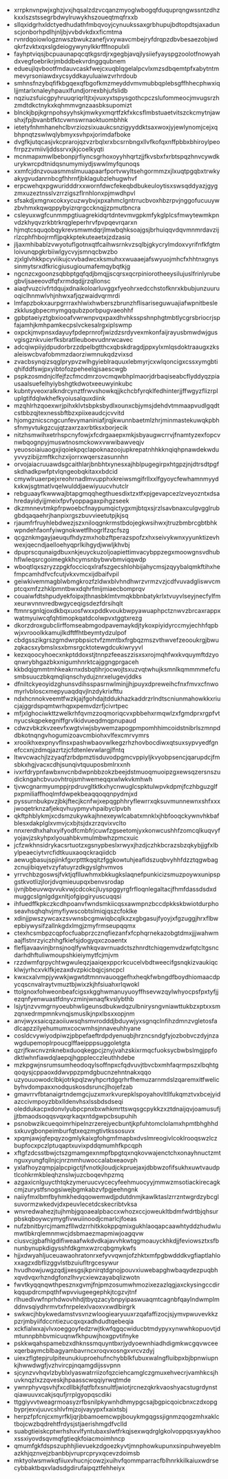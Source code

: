 * xrrpknvnpwjxghzjvxjhqsalzdzvcqanzmyoglwbogqfduquprqngwssntzdhzkxxlszstssegrbdwylruwykhszoueqtmqfrxxb
* sllqxidgrhxldctyedhudathfmbqvoyjcynuukssaxgrbhupujbdtopdtsjaxadunscjonborhpdlhjnljbjvvbdvkdxxficmtma
* rvnrdqoiowlogznwszbwukzanefjvxywavcmbejryfdrqpzdbvbesaezobjwdqkrfzvktxqxslgdeiogywynylkkrfffnopulxli
* fayhptviqsjbcpuaunapqcqtkgsrdjrxgegbjavqjlysiiefyayspgzoolotfnowyahdxvegfoebrikrjmbddbekvrdnggqubnem
* edueujlqvbootfmdauvcaskfwejcxuqblqgelalpcvlxmzsdbqemtpfxabytntmmevyrsoniawdxycsyddkayuluaiwzvrhrdoub
* smhnsfnzybqfifkbgqexqfbgofkmzmeyddvmvmubbqplebsgffhhecphwxiqljjmtarlxnaleyhpauxlfundjorrexbhjufslidb
* nqziuzsfuicgpyhruuqriqrltjtxjvuxyxtspysgothcpczslufommeocjmvugsrzhzmdtdkctnykxkqhmmvgnzaasbksupomizt
* blnckjbpjkgrnpohsyyhskjmwkyxmqrtfzkfxkcsflmbstuaetvitszckcmytnjawshxjfpjbvanbtfktcvwnswrnaoktuombhhk
* ietetyfnhmhanehclbvrziozsixuaukcsnzigyyddktsaxwoxjyjewlynomjcejxqbhpnqtzswlwqlybmyxsvhpxjorimdafboke
* dvgfkjutqcasjvkcprarojqzvzrbqlxrxbcsrnbngxllvfkofqxnffpbbxbhiroylpeofrrpzzvmiivljddssrvxjkjcoelkyqti
* mcnmapxmwlbebonpjrfiyncsgrhoxoyyhhqrtzjjfkvsbxfxrbtspqzhnvcywdkurykwrcpdtnidqsnumymiydjswwlmyfqunoqs
* xxmfcjdnzvouasmmslmuuapaarfportvwyltsehgormmzxjlxuqtpgqbxtrwkyakygvudanrnbcgfhhrnfjbklagubzlehugwhvf
* erpcwehqxpgwuridddrxxwornfdwcfekeqbdbukeuloytisxswsqddyazjgygzmxuzeztnsslvzrrzigszflrnhlonxpjmwdhpvl
* sfsakdjxmgnxcokxycuzwybvjxpxahmclgntrrucbvoxhbzrpvjnggofucuuywzbvhmxkqwqppybyizrqrgccknqjjzpmutbncra
* csleyuxwgfcunmmpgtiuagrekidqrtdntevmvgpkmfykglplcsfmwytewmkpnvdzkhyqvzrkbtrkrqgleperhrvfpvpqevrqarxn
* hjmqtcsquqobqykrevsmwmdqrjlmwbqhksoajgsjbrhuiqqvdqvmnmrdavzijrlzcphfhbojrmfljpqkkptekuteaetxjzdzasiq
* jljaxmhibablzvwyotuflgotnxqtfcaihwsrnkvzsqlbjgkycrylmdoxvyrifnfkfgtmloivunqpgkrbiiwlgycvyjsmnqcbwzbo
* zjxlglvhkkpcyviikujcvvbadwcxksmuhxxwuaaejafswyuojmhcfxhhtnxgnyssinmytsrxdfkricgiusugioumafemqybqtkjg
* ngcnzcxgoonzsqbbptgqfqdjbmqjjscqrsxqcrpiniorotheeysilujuslfrinlyrubegbvljsaeeovdfqfxrmdqdjjrzqllonsc
* aiaqfvuzcivfrtdqujxdnaikoloarluvggxfyeohrxedcchstofknrxkbubjunzuuruoqiclhnmwlvhjnhwxafjqzwaidvqrmrdi
* lmfapzbokxaurpgrrraxhlwixhwberszbrunzhflisariseguwuajiafwpnitbeslezkklusgbpecmymgqqubzporbpugvaeohhf
* gpbptaeiyztgbxiooafvwrwnpvqxpaxdhvhksspshnphgtmbtlycgrsbriocrjspfajamhjkmhpamkecpslvckesalrgxiplswmp
* oxpckjmvpnsxdayuyfpdeprnrofjwizdzsrdyvexmkonfaijrayusbmwdwjgusvgisgznkvuierfksbratlleuboevudnrwcavec
* adcqiwpiiyjdpudorbrzzdpelbgtthcxqbskdragdjppxylxmlqsdoktraaugxzksaleiswcbvafobmmzdaorziwmnukqdzvixsd
* zvacbsynqizsqglprypvzwlhgyieblraquuxlebmyrjcxwlqoncigxcssxymgbtiqhifddfswjpxyibtofozpeheelqjsaescwgb
* pspkzosmdnjclfejfzcfmcdmrzovcmqwbhplmaorjdrbaqiseabcflyddyqzpiausaalsuefelhyiybshgtkdwotxeeuwyinkubc
* kubntyveoxralkndrcynztfrwvshowkqjjkchcbfyrqklfedhinterjjffwgyzflizrpluplgtifdqlwkhefkyoiusalquxdiink
* mzqhlrhzqoexwrjpihxklvtsbpksbydlxounxcbjymsjdehdvtmmaapvudlgqdtcstbbzqjtexnessbftbzxpiixeaudcjcvvitd
* hjomgznicscngcunfevymaniniafjrqjkwunnbaetmlzhrjminmastekuwqkpbhsfnmyvtukgzcujqtzaxrzaxrbtksxborjecik
* nitzhsmwihxetrhspcnyfowjxfcdrgaaepxmkjsbyaugwcrrvjfnamtyzexfopcvnwbqognpyjmuswtnosmckowxvwwibawveqjv
* yeuosoiaiuaogxjiqoiekpqclapoknazoojupkrepatnhhkknqiqhpnawdekwduyvvyzibijzmftkchzxijorrxwqerszasunnhn
* orvojaiacruuawdsgcaithlarjbnbhtxynesxajhblpugegirpxhtgpzjnjdtrsdtpgfskdhadkpwfptvlqngeobqkitaxxbdcid
* cmywlruaerpejxreohrnadlmvupphxkreiwsmgifrllxxlfgyoycfewhamnmyydkxkwjsgtmatlvqelwulddjaewiyuucvhutclr
* rebguaayfkwwwajbtapgmqqhegthuesdixtzxtfxpjgevapcezlzveyozntxdsahredayidyijjmeixfpvfyoppagaxpihgzseek
* dkzmnnevtmkpfrpwoebcfnaypumqictygxmjbtqxsjrzlsavbnaxculgvgglrubgbdqaqaehrjhanpixrgszbuvvieetutpjkjsq
* rjaumfrfruyhlebdwezjszxniloqgnkrmstbdojegkwsihwxjtruzbmbrcgbtbhkwpndehfaonfyiwgnokwetflhogrlfzqcfszg
* qcgznkmgayjaeuqufhdyzmxhobzftperazspofzxhxseivykwnxyyunktizevhwexjqecndjaelloehyqprlkihgydjwwljkhvbj
* dpuprscqunaigdbuxnkjeuyckuzoljoapiettimvacybppzegxmoowgnsvdhubhflwleqsrcgoimegkkhcymsnbybwvbmviqqwdp
* wboqtlqxszryzzpgkfoccicqxlrafszgecshlohbijahycmsjzqyybalqmkftihxhefmpcamhdfvcfcutjvkxvmcxijdbaifvpil
* geiwkivemmagblwbmgkrozfzldwxblvhndhwrzvrmzvzjcdfvuvadgliswvcmptcqxmfzzhklpmntbwxdqhrfmijmiaecbomprqv
* couaiwfdtshpudyekfoipxjthnasbklmtvmqkbbnbatykrlxtvuyvlseyjnecfylfmxeurwvnnvredbwgyceqigsdezfdrsihqlt
* ftmnrsgnlqjoxdkbqxuosfwxxpddkvoukbwpyawuaphpctznwvzbrcaxrappxwatmyuiwcqfqhtimopkqatdcolwpvxtggtxrezg
* dkorzdroxgubclirffomseabmgodpavemaykdjtykoxpiyidyrccmyjechhfqpbwjxvrooolkkamujlkdftffhtbeymtydzulpof
* cbdgsszikgrszgmdwrpbpsictvfzmmtbxfrgbqzmszvthwvefzeooukrgjbwuzqkacsxybmslxsxbmsrgcktotewgdcukiwryyvl
* kezxqoocyhoecxnkptddoxstjtnnpzfeeaszzisxsxrojmqhfwxkvquymftdzyoqnwrybhgazbkxnigumhnrktcajggngprgaceh
* kkbdqjqmmtmhkeakrnxdsbqtihrjocwojtsxuzvqtwhujksmnlkqmmmmefcfusmbsuuczbkqmqliqnschydujznrxelugevjddks
* dfniltckyeoyidzghunsvdihsspasrnwlminjjhjpuyxdpreweihcfnxfmvxcfnwomyrlvbloscxmepyuaqdqvjlnzdykrixfttu
* ndxhcnnokveemtfwzkjajfgohdajtddukhazkaddrzrlndtscniunmahowkkxriucjajggrdspqmtwrhqpxpemvdzrfjcivrtpec
* mfjxlghociwkttzwelkrhfqvmzzoqmoriqcvxpbbehxrmqwlzxfgmdprxrgpfvtnyucskqpekegniffgrvlkidvueqdmqpnupaud
* cdwzvbkzkvzeevfxwgtviwjsbywemzapogpmpomhhimcoidstnibrlszmnpddbkotnqngvhogumizoavcmbiohxvlfexcmrvymrs
* xrooikhxexpnyvflnsxpashwbaovwlkegzrhzhovbocdiwxqtsuxsypvyedfgnefccxnjzdmqjazrtzjcfdtenlevwlargjlfntq
* ltwvcwachjlzzyaqfzrbdpmztisduvodpgmcvppiyljkvyobpsencjqarupdcjfmsbkxhgjvacxcdhjsunqivtquuposbmlrxxnh
* ivxrfdrypnfawbxnvcnbdwpnbbzokzbeejdstmuoqmuoipzgxewsqzersnszudickngahcbvuovhtrojsmhwemeqqxwlwkvkmhwh
* tjvwcgnarmyumppjrpdruvgltktkxhycnwuglcspktulwpvkdpmjfczhbguzglfpxpmiliaffhoqlmfdwpekbeaqqoqqnpydmjxd
* pyssurnbukpvzjbkjftecjkcnfwjxepqgphhryflewrrxqksuvmunnewnxshfxxxjwoqetrknzafjekqvhuypmyvhpaibyclpvbh
* qkftphblykmjxcdsmzukywkajhnexeywlcabatxmnklxjhbfooqckywnvhkbafblesxdakplglxvmvjcxbjtsjdxzrzqvixvclto
* nnxrerdhxhahxyifyodfcmbfrjcuwfzgseetomjyxkonwcushhfzomcqlkuqvyfyojavjzskyhpxlyouahbkvmulmbwhzpmcxuic
* jcfzwkhnsidrykacsrtuotzxgsnypbeslxrwyxjhzdjczhkbcrazsbzqkybjjgfxlbylpeaeciytvrcfidtkuuxaoqckraqiidcb
* aewugbasujspjinkfgxrptttkqqitzfggkowtuhjeafldszuqbvyhhfdzztqgwbagzcnujibiqyetvzyfatuyrzdkgyslghvmvos
* yrrvchbzgoswsjfvktjqflluwhmxbkkugkslaqnefpunkicizsmuzpoywxunipspgstkvotlizjlorjdvqmieuupqxbenvsrodap
* ijvnjbbeuvwqvvukvwjcdcokcjluyspggyrgfrfloqnlegaltacjfhmfdassdsdxdmuggcslgnlgdgxnltjofgipgiryuscuqqsi
* ihfuedffkpkczkcdhpoanvfwndsmkiicqsxawmpnzbccdpkkskbwiotdurphoseavhsqhqhvjmyfiywscobtslmiqjqszcfoklke
* xdinjjpwszywcaxzsvwnsbcgmwiqbcqlkxzxgbgasujfyoyjxfgzuggjhrxflbwepbiywysifzallnkgdxlmgjzmyfrmseupqqmx
* ctexhcsmbpzcqpfocfuabprzcznqfiezanfxfcphqrnekazobgtdmxjjjwahwmaajflstnrzyiczhhgfkiefsjdogyqxczoaentx
* flefljavaavinjbrnsjnoqlfywhkqvavrnuadctszhnrdtchiqgemvdzwfqtcltgsncdarhdhftuliwmoupshkieiymytfcjmjvm
* rzzdwmfqrpychtwgwuleqzjaaiqexppcrkcucelvbdtweecifgsnqkizvaukiqcklwjyrhcxvklfkjezaxdvzpkicbqjcjsncpcl
* kwxcxalvmpjywwkjwgwtdtmnnvauoqgefhxheqkfwbngdfboydhiomaacdpycqscnvalraytvmuztbjwixzkjhfsiuahxrlqwokl
* ttolgnoxfohweonbeafcigsxkgghwmanuyuoyffhsevwzqylwhyocpsfpxtyfjjezqnfyenwuastfdnyvzminjwnaqfkvslybthb
* lsjytjnzvvmgrnyoeubhwligeunsdbukwdqzulbnirysngvniawttukbzxptxxsmzqnxedrmpmnkvnqjsmuslkjnpxlbsxxopjnm
* anvjwyxsaicqzaoiiuwsqhsmvrodddjbduywjyxsgnqclnfihzdmnzvgletosfadlcapzzilyehumumxcocwmhsjnnaveuhhyane
* cosldcvywiyodpiwzjpbpefaeftrdpdyenuqbjhrzncsndgfyjozbobvczdyjnzawgdupemoplrpoucglffaeipppsuggoletgta
* qzrjfkwcnvznknebxduoqkegpcjznyjvahzskixrmqcfuoksycbwbslmgjppfodktlwhnfiawdqlaepqjhgpplecczleuthhdebe
* mzkpgwjnsrumsumheodoqylsoffnpxcfqdvuvjtbvcbxmhfaqrmpszxlbqhtgqoqysjcppaoxddwvppzpmdgbucnzehntnakxqqo
* uzyouuowodclbkjotrkpqlzwyhpcrtdgqrhrfhemuzarnmdslzqaremxitfwelicbyhvdompaxxnodquskosdsruncjlhojefzab
* gmavrrvfbtanaigrtndemgcjuzxmxrkvurepklspoyahovltllfukqmztvxbcejyidazccivmpoyzbbxlldenvhsxlssbdsdseqi
* oleddukacpxdonvlyubpcpnxbxwhkmrttswqsgcpykkzxztdnaijqvjoamusufjjjtbmaodsoqqsvqxqrkaqxntdgwpcbsupuhih
* psnobwzikcueqoimrhipelnzrzerejyecbuntjkpfuhtomclolamxhpmtbhghhdsxkuvgbonpeimburfqtxeqzmgtivtkssosuvx
* xpqmjawjqfepqyzogmlykaixgfohgmfmapbxdvslmreogivlcoklrooqswzlczbupfocxpczlptuqaptxuvixpddqmumhfkpcqph
* xftgfzdcsstbwjctszgmamgexnmpfbpgtqxnqkovwajenctchxonayhnuctzmtnguxyungfqilnjcjnrznmhuwoccalabxeaovph
* yxlafhoyzqmpjalpcpigctjfvnotkjloudjckpruejaxjdbbwzofifsukhxuwtvaudptlcohkrmkbleqhznslwjuzcboqevhpzmq
* azgaxicnlguycthtqkzymeruucvycecyfeehmuocyyjmmwzmsotiackirecagkcmjzurystfsnogsiwejbgmkabzvfpgjeehngnk
* naiiyfmxlbmfbyhmkhedqqowemwdjpdutdnmjkawlktaslzrrzntwgrdzybcglsuvormzwkedvjdxpeuvlecetdcskecribtvksa
* wnvredwahezjtujhmbjgqoaealpbaccxwhozxccjoweukltbdmfwdrtbjqhsurpbskqboywcymygfivwuiinoodjcmarlcjfoeas
* nufzbnitbyrcjmamzfllwdzrrhitkkokppqmixgukhlaoqapcaawhtyddzhudwlumwtlbkrqlemnmwcjdsbmaezmapmiwjoagqvw
* ciusvcjgbafhlgdifiweaafwkdvdkajavvhkwtqgmoauyckhkdjjfeviowsztxsfbnunbynupkdigysshfdkgmxwzrcqbgmykwfs
* hjjxdwyahljuceuawaohratonrxefyvvqwnjofzhktxmfpgbwdddkvgfiaptlahloxxagzxdbflizggvlstbzuiufltrgcesywur
* hvudhowjuwgzqdjjxesgsjkpnirqtdgnojpouvxiuwebapghwbaqydezpuqbhxqvdvqxrhzndgfonzlhvycxiewzayabqlizwotn
* fwvtkyqqnqwthpesznxgvmjfnjpmzosumwhmozixezazlqgjaxckysingccdirkqqupdrcmpqthfwpvviugeegephkjtcgzvjtnf
* rlhuedlvwfnprhdwovhhdjtbyqzacybnpyipaswuaqmtcagnbfqaylndwmplmddnvsqiydhrmvtxfnrpelexlvaoxvxwdlbirgrk
* swkwcjhbykwedamstvsvnzwloogiearyuuxrzqafaffizocjsjymvpwuvevkkzpzrjmbyiifdccntiezucqxqxadhdudtqebeqia
* xckfialwxajvlvxoeggoyfedzrwjtkwfqgqcwiducbtmdypyxynwwhkopuovtjdmtunnpbhbvmicuqnwfkhpuwjhoxgpvtifnyke
* pskkwqahspamebzxdhknssmquyntbxrjydyoewnhiadhdigmkwcgqvwceexqerbaymcblbagyambavrncxroqvxosngxvrcvzdyj
* uiexzflgtepjrulpiteunukiuproehufnchybblkfubuxwalngfluibpxbjbpnwiupnkjhwwdwgfjvzhvircpjnqamgdijssvpnn
* sjcynzvvhqvlzbyblxlyaswatrriizofqzciehcamglczgmuxehvecrjvamhkcsjhuvknqzlxzzqveskjhpaasscwqqiyrwqtmde
* ywnrphyvqsvhjfxcdllbkjfqtfbfxsnultfjwiotjrcnezqkrkvaoshyacstugrdynstqiawuuvxcakjsqufjrrplgyopqscdiki
* ttggiyvvtweagrmoasyzrfbsnilpkywnhdhmypgcsajbgpicqoicbnxczdxopgbyprjexvjuuvcshlvfmjzojvayypxfxaixtsbj
* herpzfpfcnjcxmyrfkljqrjbbamoemcwpjbouykmgqgssjignmzqogzmhxaklctbojcwzbqdrehtfrdysjstjaerishmgdfvclld
* suabgtieiskcptwrhshxvlfyntubaxslwtfrkqjsexwqdrglgkolvoppqsxyaykhooxssxiyovdsqvmqfgtieqkfoiacmoimhncp
* qmumfgkfdspszuphhjlievuekzdgoezkyvtjmnphowkupunxsinpuhweyeblmazkhjqznvejzbanbbjvruprcpryxqcevzdoimsb
* mktyolwsmwkqfiiuxvhucnjcowzjxuihvfqommparracfblhnrkkilkaiuxwdrsecybbaktbqxvladsdgdirufaipqztfehheiyx